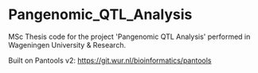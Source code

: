 # Pangenomic_QTL_Analysis
MSc Thesis code for the project 'Pangenomic QTL Analysis' performed in Wageningen University &amp; Research.

Built on Pantools v2: https://git.wur.nl/bioinformatics/pantools
